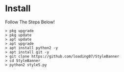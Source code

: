 # Install
Follow The Steps Below!

```python2
> pkg upgrade
> pkg update
> apt update
> apt upgrade
> apt install python2 -y
> apt install git -y
> git clone https://github.com/loading07/StyleBanner
> cd StyleBanner
> python2 style5.py
